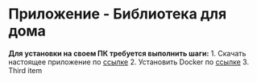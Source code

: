 # Приложение - Библиотека для дома

**Для установки на своем ПК требуется выполнить шаги:**
	1. Скачать  настоящее приложение по [ссылке](https://github.com/spbproger/Library_stn.git)
	2. Установить Docker по [ссылке](https://desktop.docker.com/win/main/amd64/Docker%20Desktop%20Installer.exe?utm_source=docker&utm_medium=webreferral&utm_campaign=dd-smartbutton&utm_location=module)
	3. Third item
